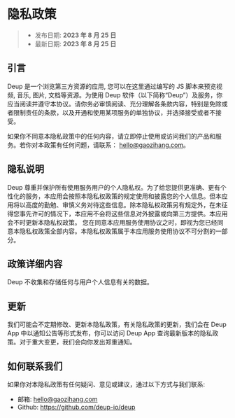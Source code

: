 # 隐私政策

> - 发布日期: **2023 年 8 月 25 日**
> - 最新日期: **2023 年 8 月 25 日**

## 引言

Deup 是一个浏览第三方资源的应用, 您可以在这里通过编写的 JS 脚本来预览视频, 音乐, 图片, 文档等资源。为使用 Deup 软件（以下简称“Deup”）及服务，你应当阅读并遵守本协议。请你务必审慎阅读、充分理解各条款内容，特别是免除或者限制责任的条款，以及开通和使用某项服务的单独协议，并选择接受或者不接受。

如果你不同意本隐私政策中的任何内容，请立即停止使用或访问我们的产品和服务。若你对本政策有任何问题，请联系： hello@gaozihang.com。

## 隐私说明

Deup 尊重并保护所有使用服务用户的个人隐私权。为了给您提供更准确、更有个性化的服务，本应用会按照本隐私权政策的规定使用和披露您的个人信息。但本应用将以高度的勤勉、审慎义务对待这些信息。除本隐私权政策另有规定外，在未征得您事先许可的情况下，本应用不会将这些信息对外披露或向第三方提供。本应用会不时更新本隐私权政策。 您在同意本应用服务使用协议之时，即视为您已经同意本隐私权政策全部内容。本隐私权政策属于本应用服务使用协议不可分割的一部分。

## 政策详细内容

Deup 不收集和存储任何与用户个人信息有关的数据。

## 更新

我们可能会不定期修改、更新本隐私政策，有关隐私政策的更新，我们会在 Deup App 中以通知公告等形式发布，你可以访问 Deup App 查询最新版本的隐私政策。对于重大变更，我们会向你发出郑重通知。

## 如何联系我们

如果你对本隐私政策有任何疑问、意见或建议，通过以下方式与我们联系:

- 邮箱: hello@gaozihang.com
- Github: https://github.com/deup-io/deup

